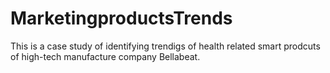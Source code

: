 # MarketingproductsTrends
This is a case study of  identifying trendigs of health related smart prodcuts of  high-tech manufacture company Bellabeat.
